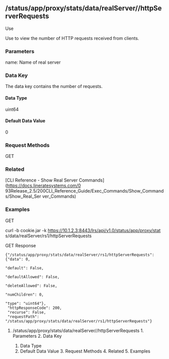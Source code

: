 ## /status/app/proxy/stats/data/realServer/<name>/httpServerRequests

Use

Use to view the number of HTTP requests received from clients.

### Parameters

name: Name of real server

### Data Key

The data key contains the number of requests.

#### Data Type

uint64

#### Default Data Value

0

### Request Methods

GET

### Related

[CLI Reference - Show Real Server Commands](https://docs.lineratesystems.com/0
93Release_2.5/200CLI_Reference_Guide/Exec_Commands/Show_Commands/Show_Real_Ser
ver_Commands)

### Examples

GET

curl -b cookie.jar -k https://10.1.2.3:8443/lrs/api/v1.0/status/app/proxy/stat
s/data/realServer/rs1/httpServerRequests

GET Response

    
    {"/status/app/proxy/stats/data/realServer/rs1/httpServerRequests": {"data": 0,
                                                                              "default": False,
                                                                              "defaultAllowed": False,
                                                                              "deleteAllowed": False,
                                                                              "numChildren": 0,
                                                                              "type": "uint64"},
     "httpResponseCode": 200,
     "recurse": False,
     "requestPath": "/status/app/proxy/stats/data/realServer/rs1/httpServerRequests"}
    

  1. /status/app/proxy/stats/data/realServer/<name>/httpServerRequests
    1. Parameters
    2. Data Key
      1. Data Type
      2. Default Data Value
    3. Request Methods
    4. Related
    5. Examples

